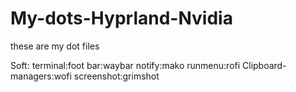 # My-dots-Hyprland-Nvidia
these are my dot files

Soft:
terminal:foot 
bar:waybar
notify:mako
runmenu:rofi
Clipboard-managers:wofi
screenshot:grimshot
